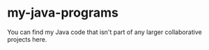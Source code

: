 # my-java-programs
You can find my Java code that isn't part of any larger collaborative projects here.

